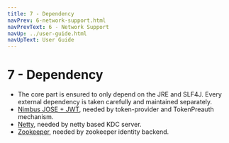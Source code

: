```yaml
---
title: 7 - Dependency
navPrev: 6-network-support.html
navPrevText: 6 - Network Support
navUp: ../user-guide.html
navUpText: User Guide
---
```


# 7 - Dependency

* The core part is ensured to only depend on the JRE and SLF4J. Every external dependency is taken carefully and maintained separately.
* [Nimbus JOSE + JWT](https://connect2id.com/products/nimbus-jose-jwt), needed by token-provider and TokenPreauth mechanism.
* [Netty](https://netty.io/), needed by netty based KDC server.
* [Zookeeper](https://zookeeper.apache.org/), needed by zookeeper identity backend.
